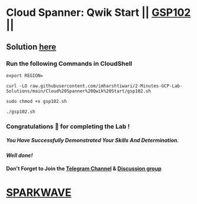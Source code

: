 # Cloud Spanner: Qwik Start || [GSP102](https://www.cloudskillsboost.google/focuses/1774?parent=catalog) ||

## Solution [here](https://youtu.be/INJoqAqXmqY)

### Run the following Commands in CloudShell

```
export REGION=
```
```
curl -LO raw.githubusercontent.com/imharshtiwari/2-Minutes-GCP-Lab-Solutions/main/Cloud%20Spanner%20Qwik%20Start/gsp102.sh

sudo chmod +x gsp102.sh

./gsp102.sh
```

### Congratulations 🎉 for completing the Lab !

##### *You Have Successfully Demonstrated Your Skills And Determination.*

#### *Well done!*

#### Don't Forget to Join the [Telegram Channel](https://t.me/sparkwave.01) & [Discussion group](https://t.me/sparkwave.01chats)

# [SPARKWAVE](https://www.youtube.com/@sparkwave.01)
